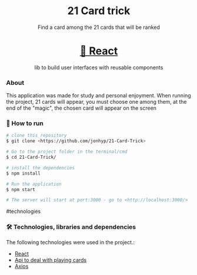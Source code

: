 <h1 align="center">21 Card trick</h1>
<p align="center">Find a card among the 21 cards that will be ranked</p>
<h1 align="center">
    <a href="https://pt-br.reactjs.org/">🔗 React</a>
</h1>
<p align="center"> lib to build user interfaces with reusable components</p>


### About
This application was made for study and personal enjoyment. When running the project, 21 cards will appear, you must choose one among them, at the end of the "magic", the chosen card will appear on the screen


### 🎲 How to run

```bash
# clone this repository
$ git clone <https://github.com/jonhyp/21-Card-Trick>

# Go to the project folder in the terminal/cmd
$ cd 21-Card-Trick/

# install the dependencies
$ npm install

# Run the application
$ npm start

# The server will start at port:3000 - go to <http://localhost:3000/>
```
#technologies
### 🛠 Technologies, libraries and dependencies

The following technologies were used in the project.:

- [React](https://pt-br.reactjs.org/)
- [Api to deal with playing cards](https://deckofcardsapi.com/)
- [Axios](https://www.npmjs.com/package/axios)


```
